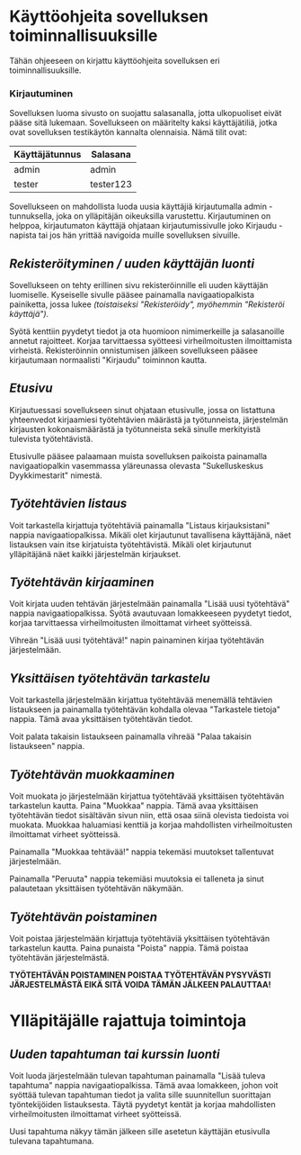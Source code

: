 # Käyttöohjeita sovelluksen toiminnallisuuksille

Tähän ohjeeseen on kirjattu käyttöohjeita sovelluksen eri toiminnallisuuksille.

### Kirjautuminen

Sovelluksen luoma sivusto on suojattu salasanalla, jotta ulkopuoliset eivät pääse sitä lukemaan. Sovellukseen on määritelty kaksi käyttäjätiliä, jotka ovat sovelluksen testikäytön kannalta olennaisia. Nämä tilit ovat:

| Käyttäjätunnus   | Salasana   |
| ---------------- | ---------- |
| admin            | admin      |
| tester           | tester123  |

Sovellukseen on mahdollista luoda uusia käyttäjiä kirjautumalla admin -tunnuksella, joka on ylläpitäjän oikeuksilla varustettu. Kirjautuminen on helppoa, kirjautumaton käyttäjä ohjataan kirjautumissivulle joko Kirjaudu -napista tai jos hän yrittää navigoida muille sovelluksen sivuille.

## *Rekisteröityminen / uuden käyttäjän luonti*

Sovellukseen on tehty erillinen sivu rekisteröinnille eli uuden käyttäjän luomiselle. Kyseiselle sivulle pääsee painamalla navigaatiopalkista painiketta, jossa lukee *(toistaiseksi "Rekisteröidy", myöhemmin "Rekisteröi käyttäjä")*.

Syötä kenttiin pyydetyt tiedot ja ota huomioon nimimerkeille ja salasanoille annetut rajoitteet. Korjaa tarvittaessa syötteesi virheilmoitusten ilmoittamista virheistä. Rekisteröinnin onnistumisen jälkeen sovellukseen pääsee kirjautumaan normaalisti "Kirjaudu" toiminnon kautta.

## *Etusivu*

Kirjautuessasi sovellukseen sinut ohjataan etusivulle, jossa on listattuna yhteenvedot kirjaamiesi työtehtävien määrästä ja työtunneista, järjestelmän kirjausten kokonaismäärästä ja työtunneista sekä sinulle merkityistä tulevista työtehtävistä.

Etusivulle pääsee palaamaan muista sovelluksen paikoista painamalla navigaatiopalkin vasemmassa yläreunassa olevasta "Sukelluskeskus Dyykkimestarit" nimestä.

## *Työtehtävien listaus*

Voit tarkastella kirjattuja työtehtäviä painamalla "Listaus kirjauksistani" nappia navigaatiopalkissa. Mikäli olet kirjautunut tavallisena käyttäjänä, näet listauksen vain itse kirjatuista työtehtävistä. Mikäli olet kirjautunut ylläpitäjänä näet kaikki järjestelmän kirjaukset.

## *Työtehtävän kirjaaminen*

Voit kirjata uuden tehtävän järjestelmään painamalla "Lisää uusi työtehtävä" nappia navigaatiopalkissa. Syötä avautuvaan lomakkeeseen pyydetyt tiedot, korjaa tarvittaessa virheilmoitusten ilmoittamat virheet syötteissä.

Vihreän "Lisää uusi työtehtävä!" napin painaminen kirjaa työtehtävän järjestelmään.

## *Yksittäisen työtehtävän tarkastelu*

Voit tarkastella järjestelmään kirjattua työtehtävää menemällä tehtävien listaukseen ja painamalla työtehtävän kohdalla olevaa "Tarkastele tietoja" nappia. Tämä avaa yksittäisen työtehtävän tiedot.

Voit palata takaisin listaukseen painamalla vihreää "Palaa takaisin listaukseen" nappia.

## *Työtehtävän muokkaaminen*

Voit muokata jo järjestelmään kirjattua työtehtävää yksittäisen työtehtävän tarkastelun kautta. Paina "Muokkaa" nappia. Tämä avaa yksittäisen työtehtävän tiedot sisältävän sivun niin, että osaa siinä olevista tiedoista voi muokata. Muokkaa haluamiasi kenttiä ja korjaa mahdollisten virheilmoitusten ilmoittamat virheet syötteissä.

Painamalla "Muokkaa tehtävää!" nappia tekemäsi muutokset tallentuvat järjestelmään.

Painamalla "Peruuta" nappia tekemiäsi muutoksia ei talleneta ja sinut palautetaan yksittäisen työtehtävän näkymään.

## *Työtehtävän poistaminen*

Voit poistaa järjestelmään kirjattuja työtehtäviä yksittäisen työtehtävän tarkastelun kautta. Paina punaista "Poista" nappia. Tämä poistaa työtehtävän järjestelmästä.

**TYÖTEHTÄVÄN POISTAMINEN POISTAA TYÖTEHTÄVÄN PYSYVÄSTI JÄRJESTELMÄSTÄ EIKÄ SITÄ VOIDA TÄMÄN JÄLKEEN PALAUTTAA!**

# Ylläpitäjälle rajattuja toimintoja

## *Uuden tapahtuman tai kurssin luonti*

Voit luoda järjestelmään tulevan tapahtuman painamalla "Lisää tuleva tapahtuma" nappia navigaatiopalkissa. Tämä avaa lomakkeen, johon voit syöttää tulevan tapahtuman tiedot ja valita sille suunnitellun suorittajan työntekijöiden listauksesta. Täytä pyydetyt kentät ja korjaa mahdollisten virheilmoitusten ilmoittamat virheet syötteissä.

Uusi tapahtuma näkyy tämän jälkeen sille asetetun käyttäjän etusivulla tulevana tapahtumana.